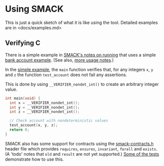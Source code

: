 # Using SMACK

This is just a quick sketch of what it is like using
the tool.
Detailed examples are in <docs/examples.md>

## Verifying C

There is a simple example in [SMACK's notes on
running](https://github.com/smackers/smack/blob/master/docs/running.md)
that uses a simple [bank account
example](https://github.com/smackers/smack/blob/master/examples/simple/simple.c).
(See also, [more usage
 notes](https://github.com/smackers/smack/blob/master/docs/usage-notes.md).)

In the [simple
example](https://github.com/smackers/smack/blob/master/examples/simple/simple.c),
the `main` function verifies that, for any integers `x`, `y` and `z`
the function `test_account` does not fail any assertions.

This is done by using `__VERIFIER_nondet_int()` to create an arbitrary integer
value.

```C
int main(void) {
  int x = __VERIFIER_nondet_int();
  int y = __VERIFIER_nondet_int();
  int z = __VERIFIER_nondet_int();

  // Check account with nondeterministic values
  test_account(x, y, z);
  return 0;
}
```

SMACK also has some support for contracts using the
[smack-contracts.h](https://github.com/smackers/smack/blob/master/share/smack/include/smack-contracts.h)
header file
which provides `requires`, `ensures`, `invariant`, `forall` and `exists`.
(A 'todo' notes that `old` and `result` are not yet supported.)
[Some of the
tests](https://github.com/smackers/smack/tree/master/test/c/contracts)
demonstrate how to use this.

